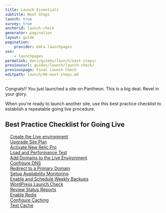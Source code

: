 ```yaml
---
title: Launch Essentials
subtitle: Next Steps
launch: true
survey: true
anchorid: launch-check
generator: pagination
layout: guide
pagination:
    provider: data.launchpages
use:
    - launchpages
permalink: docs/guides/launch/next-steps/
previousurl: guides/launch/launch-check/
previouspage: Final Launch Check
editpath: launch/06-next-steps.md
---
```

Congrats!! You just launched a site on Pantheon. This is a big deal. Revel in your glory.

When you're ready to launch another site, use this best practice checklist to establish a repeatable going live procedure.
## Best Practice Checklist for Going Live
&nbsp;&nbsp;&nbsp;<span class="glyphicon  glyphicon-unchecked" aria-hidden="true"></span> [Create the Live environment](/docs/guides/getting-started/create-test-live/)<br>
&nbsp;&nbsp;&nbsp;<span class="glyphicon  glyphicon-unchecked" aria-hidden="true"></span> [Upgrade Site Plan](/docs/guides/launch/plans/)<br>
&nbsp;&nbsp;&nbsp;<span class="glyphicon  glyphicon-unchecked" aria-hidden="true"></span> [Activate New Relic Pro](/docs/new-relic/#activate-new-relic-apm-pro)<br>
&nbsp;&nbsp;&nbsp;<span class="glyphicon  glyphicon-unchecked" aria-hidden="true"></span> [Load and Performance Test](/docs/load-and-performance-testing/)<br>
&nbsp;&nbsp;&nbsp;<span class="glyphicon  glyphicon-unchecked" aria-hidden="true"></span> [Add Domains to the Live Environment](/docs/guides/launch/domains/)</a><br>
&nbsp;&nbsp;&nbsp;<span class="glyphicon  glyphicon-unchecked" aria-hidden="true"></span> [Configure DNS](/docs/guides/launch/domains/)<br>
&nbsp;&nbsp;&nbsp;<span class="glyphicon  glyphicon-unchecked" aria-hidden="true"></span>  [Redirect to a Primary Domain](/docs/guides/launch/redirects/)<br>
&nbsp;&nbsp;&nbsp;<span class="glyphicon  glyphicon-unchecked" aria-hidden="true"></span> [Setup Availability Monitoring](/docs/new-relic/#configure-ping-monitors-for-availability)<br>
&nbsp;&nbsp;&nbsp;<span class="glyphicon  glyphicon-unchecked" aria-hidden="true"></span> [Enable and Schedule Weekly Backups](/docs/guides/launch/launch-check/)<br>
&nbsp;&nbsp;&nbsp;<span class="glyphicon  glyphicon-unchecked" aria-hidden="true"></span> [WordPress Launch Check](/docs/wordpress-launch-check/)<br>
&nbsp;&nbsp;&nbsp;<span class="glyphicon  glyphicon-unchecked" aria-hidden="true"></span> [Review Status Reports](/docs/guides/launch/launch-check/)<br>
&nbsp;&nbsp;&nbsp;<span class="glyphicon  glyphicon-unchecked" aria-hidden="true"></span> [Enable Redis](/docs/redis#enable-redis)<br>
&nbsp;&nbsp;&nbsp;<span class="glyphicon  glyphicon-unchecked" aria-hidden="true"></span> [Configure Caching](/docs/varnish/)<br>
&nbsp;&nbsp;&nbsp;<span class="glyphicon  glyphicon-unchecked" aria-hidden="true"></span> [Test Cache](/docs/test-varnish/)<br>
